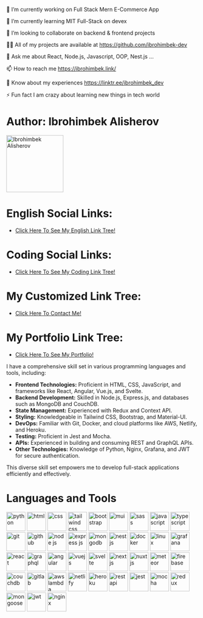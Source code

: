 🔭 I’m currently working on Full Stack Mern E-Commerce App

🌱 I’m currently learning MIT Full-Stack on devex

👯 I’m looking to collaborate on backend & frontend projects

👨‍💻 All of my projects are available at https://github.com/ibrohimbek-dev

💬 Ask me about React, Node.js, Javascript, OOP, Nest.js ...

📫 How to reach me https://ibrohimbek.link/

📄 Know about my experiences https://linktr.ee/ibrohimbek_dev

⚡ Fun fact I am crazy about learning new things in tech world


 <div>
        <div>
            <h1 class="section-title">Author: Ibrohimbek Alisherov</h1>
            <img src="https://firebasestorage.googleapis.com/v0/b/ibrohimbek-links.appspot.com/o/my-github-assets%2Fme-linkedin-jpg-rounded-webp.webp?alt=media&token=c50f8ade-bcca-4ef9-883e-4d365576c631"
                alt="Ibrohimbek Alisherov" title="Ibrohimbek Alisherov" width="150" height="150" />
        </div>     
        <div class="section">
            <h1 class="section-title">English Social Links:</h1>
            <ul class="link-list">
                <li>
                    <a rel="noopener" href="https://linktr.ee/ns_uzb" target="_blank"
                        title="Visit English Tree Link">Click Here To See My English Link Tree!</a>
                </li>                
            </ul>
        </div>
        <div class="section">
            <h1 class="section-title">Coding Social Links:</h1>
            <ul class="link-list">
                <li>
                    <a rel="noopener" href="https://linktr.ee/devcode0101" target="_blank"
                        title="Visit Coding Link Tree">Click Here To See My Coding Link Tree!</a>
                </li>                
            </ul>
        </div>
        <div class="section">
            <h1 class="section-title">My Customized Link Tree:</h1>
            <ul class="link-list">
                <li>
                    <a rel="noopener" href="https://ibrohimbek.link/" target="_blank" title="Visit My Link Tree">Click Here To Contact Me!</a>
                </li>               
            </ul>
        </div>
       <div class="section">
            <h1 class="section-title">My Portfolio Link Tree:</h1>
            <ul class="link-list">
                <li>
                    <a rel="noopener" target="_blank" href="https://linktr.ee/ibrohimbek_dev" target="_blank" title="Visit My Link Tree">Click Here To See My Portfolio!</a>
                </li>               
            </ul>
        </div>
        <div class="section">
          <div>
            <p>I have a comprehensive skill set in various programming languages and tools, including:</p>
            <ul>
                <li><strong>Frontend Technologies:</strong> Proficient in HTML, CSS, JavaScript, and frameworks like React, Angular, Vue.js, and Svelte.</li>
                <li><strong>Backend Development:</strong> Skilled in Node.js, Express.js, and databases such as MongoDB and CouchDB.</li>
                <li><strong>State Management:</strong> Experienced with Redux and Context API.</li>
                <li><strong>Styling:</strong> Knowledgeable in Tailwind CSS, Bootstrap, and Material-UI.</li>
                <li><strong>DevOps:</strong> Familiar with Git, Docker, and cloud platforms like AWS, Netlify, and Heroku.</li>
                <li><strong>Testing:</strong> Proficient in Jest and Mocha.</li>
                <li><strong>APIs:</strong> Experienced in building and consuming REST and GraphQL APIs.</li>
                <li><strong>Other Technologies:</strong> Knowledge of Python, Nginx, Grafana, and JWT for secure authentication.</li>
            </ul>
             <p>This diverse skill set empowers me to develop full-stack applications efficiently and effectively.</p>
           </div>
            <h1 class="section-title">Languages and Tools</h1>
            <div>
                <img src="https://img.icons8.com/?size=100&id=hGdCwhSHUe6L&format=png&color=000000" alt="python"
                    width="50" height="50" />
                <img src="https://img.icons8.com/?size=100&id=v8RpPQUwv0N8&format=png&color=000000" alt="html"
                    width="50" height="50" />
                <img src="https://img.icons8.com/?size=100&id=YjeKwnSQIBUq&format=png&color=000000" alt="css" width="50"
                    height="50" />
                <img src="https://img.icons8.com/?size=100&id=4PiNHtUJVbLs&format=png&color=000000" alt="tailwind css"
                    width="50" height="50" />
                <img src="https://img.icons8.com/?size=100&id=EzPCiQUqWWEa&format=png&color=000000" alt="bootstrap"
                    width="50" height="50" />
                <img src="https://img.icons8.com/?size=100&id=PaVDodKP5o6b&format=png&color=00b4d8" alt="mui" width="50"
                    height="50" />
                <img src="https://img.icons8.com/?size=100&id=QBqFNfPPB2Kx&format=png&color=000000" alt="sass"
                    width="50" height="50" />
                <img src="https://img.icons8.com/?size=100&id=108784&format=png&color=000000" alt="javascript"
                    width="50" height="50" />
                <img src="https://img.icons8.com/?size=100&id=uJM6fQYqDaZK&format=png&color=000000" alt="typescript"
                    width="50" height="50" />
                <img src="https://img.icons8.com/?size=100&id=20906&format=png&color=000000" alt="git" width="50"
                    height="50" />
                <img src="https://img.icons8.com/?size=100&id=63777&format=png&color=000000" alt="github" width="50"
                    height="50" />                
                <img src="https://img.icons8.com/?size=100&id=54087&format=png&color=000000" alt="node js"
                    width="50" height="50" />
                <img src="https://img.icons8.com/?size=100&id=kg46nzoJrmTR&format=png&color=fe7f2d" alt="express js"
                    width="50" height="50" />
                <img src="https://img.icons8.com/?size=100&id=74402&format=png&color=000000" alt="mongodb" width="50"
                    height="50" />
                <img src="https://img.icons8.com/?size=100&id=9ESZMOeUioJS&format=png&color=000000" alt="nest js"
                    width="50" height="50" />
                <img src="https://img.icons8.com/?size=100&id=22813&format=png&color=000000" alt="docker" width="50"
                    height="50" />
                <img src="https://img.icons8.com/?size=100&id=HF4xGsjDERHf&format=png&color=000000" alt="linux"
                    width="50" height="50" />                
                <img src="https://img.icons8.com/?size=100&id=bMkmDxPRZAld&format=png&color=000000" alt="grafana"
                    width="50" height="50" />
                <img src="https://img.icons8.com/?size=100&id=wPohyHO_qO1a&format=png&color=000000"  
                    alt="react" width="50" height="50" />
                <img src="https://img.icons8.com/?size=100&id=o415ZlFwYWYe&format=png&color=000000"  
                    alt="graphql" width="50" height="50" />
                <img src="https://img.icons8.com/?size=100&id=l9a5tcSnBwcf&format=png&color=000000"  
                    alt="angular" width="50" height="50" />
                <img src="https://img.icons8.com/?size=100&id=eETV3RNHVrWA&format=png&color=000000"  
                    alt="vuejs" width="50" height="50" />
                <img src="https://img.icons8.com/?size=100&id=Mm35TzLKahiF&format=png&color=000000"  
                    alt="svelte" width="50" height="50" />
                <img src="https://img.icons8.com/?size=100&id=yUdJlcKanVbh&format=png&color=000000"  
                    alt="nextjs" width="50" height="50" />
                <img src="https://img.icons8.com/?size=100&id=nvrsJYs7j9Vb&format=png&color=000000"  
                    alt="nuxtjs" width="50" height="50" />
                <img src="https://img.icons8.com/?size=100&id=R9ClDX2LkAoM&format=png&color=000000"  
                    alt="meteor" width="50" height="50" />
                <img src="https://img.icons8.com/?size=100&id=62452&format=png&color=000000"  
                    alt="firebase" width="50" height="50" />
                <img src="https://img.icons8.com/?size=100&id=NJ6kN9muBenr&format=png&color=000000"  
                    alt="couchdb" width="50" height="50" />
                <img src="https://img.icons8.com/?size=100&id=xNOPrIk9lLyq&format=png&color=000000"  
                    alt="gitlab" width="50" height="50" />
                <img src="https://img.icons8.com/?size=100&id=32380&format=png&color=000000"  
                    alt="aws lambda" width="50" height="50" />
                <img src="https://img.icons8.com/?size=100&id=sBo1RJ3rjbje&format=png&color=000000"  
                    alt="netlify" width="50" height="50" />
                <img src="https://img.icons8.com/?size=100&id=31085&format=png&color=000000"  
                    alt="heroku" width="50" height="50" />
                <img src="https://img.icons8.com/?size=100&id=50196&format=png&color=000000"  
                    alt="rest api" width="50" height="50" />
                <img src="https://img.icons8.com/?size=100&id=bp24DwGXJDyT&format=png&color=000000"  
                    alt="jest" width="50" height="50" />
                <img src="https://img.icons8.com/?size=100&id=TMntsbmYIeTi&format=png&color=000000"  
                    alt="mocha" width="50" height="50" />
                <img src="https://img.icons8.com/?size=100&id=3VGtaw5gCc8T&format=png&color=000000"  
                    alt="redux" width="50" height="50" />
                <img src="https://img.icons8.com/?size=100&id=gKfcEStXI1Hm&format=png&color=000000"  
                    alt="mongoose" width="50" height="50" />
                <img src="https://img.icons8.com/?size=100&id=rHpveptSuwDz&format=png&color=000000"  
                    alt="jwt" width="50" height="50" />
                <img src="https://img.icons8.com/?size=100&id=MGa3MFjVDCLA&format=png&color=000000"  
                    alt="nginx" width="50" height="50" />
            </div>
        </div>
    </div>
